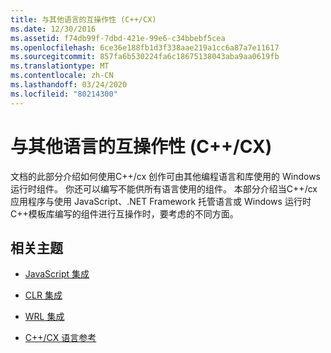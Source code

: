 ```yaml
---
title: 与其他语言的互操作性 (C++/CX)
ms.date: 12/30/2016
ms.assetid: f74db99f-7dbd-421e-99e6-c34bbebf5cea
ms.openlocfilehash: 6ce36e188fb1d3f338aae219a1cc6a87a7e11617
ms.sourcegitcommit: 857fa6b530224fa6c18675138043aba9aa0619fb
ms.translationtype: MT
ms.contentlocale: zh-CN
ms.lasthandoff: 03/24/2020
ms.locfileid: "80214300"
---
```

# <a name="interoperating-with-other-languages-ccx"></a>与其他语言的互操作性 (C++/CX)

文档的此部分介绍如何使用C++/cx 创作可由其他编程语言和库使用的 Windows 运行时组件。 你还可以编写不能供所有语言使用的组件。 本部分介绍当C++/cx 应用程序与使用 JavaScript、.NET Framework 托管语言或 Windows 运行时C++模板库编写的组件进行互操作时，要考虑的不同方面。

## <a name="related-topics"></a>相关主题

- [JavaScript 集成](../cppcx/javascript-integration-c-cx.md)

- [CLR 集成](../cppcx/clr-integration-c-cx.md)

- [WRL 集成](../cppcx/wrl-integration-c-cx.md)

- [C++/CX 语言参考](../cppcx/visual-c-language-reference-c-cx.md)
